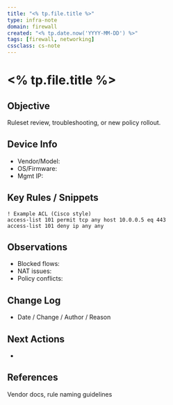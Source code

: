 ```yaml
---
title: "<% tp.file.title %>"
type: infra-note
domain: firewall
created: "<% tp.date.now('YYYY-MM-DD') %>"
tags: [firewall, networking]
cssclass: cs-note
---
```


# <% tp.file.title %>

## Objective
Ruleset review, troubleshooting, or new policy rollout.

## Device Info
- Vendor/Model:  
- OS/Firmware:  
- Mgmt IP:  

## Key Rules / Snippets
```text
! Example ACL (Cisco style)
access-list 101 permit tcp any host 10.0.0.5 eq 443
access-list 101 deny ip any any
```

## Observations
- Blocked flows:  
- NAT issues:  
- Policy conflicts:  

## Change Log
- Date / Change / Author / Reason

## Next Actions
- 

## References
Vendor docs, rule naming guidelines

